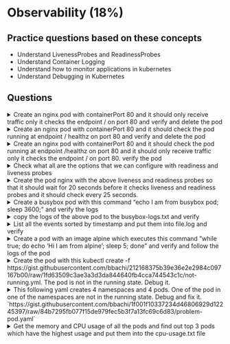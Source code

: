# Observability (18%)

## Practice questions based on these concepts

* Understand LivenessProbes and ReadinessProbes
* Understand Container Logging
* Understand how to monitor applications in kubernetes
* Understand Debugging in Kubernetes

## Questions

<details><summary>Create an nginx pod with containerPort 80 and it should only receive traffic only it checks the endpoint / on port 80 and verify and delete the pod</summary>
<p>

```
kubectl run nginx --image=nginx --restart=Never --port=80 --dry-run -o yaml > nginx-pod.yaml

// add the readinessProbe section and create
apiVersion: v1
kind: Pod
metadata:
  creationTimestamp: null
  labels:
    run: nginx
  name: nginx
spec:
  containers:
  - image: nginx
    name: nginx
    ports:
    - containerPort: 80
    readinessProbe:
      httpGet:
        path: /
        port: 80
    resources: {}
  dnsPolicy: ClusterFirst
  restartPolicy: Never
status: {}

kubectl create -f nginx-pod.yaml

// verify
kubectl describe pod nginx | grep -i readiness
kubectl delete po nginx
```
</p>
</details>


<details><summary>Create an nginx pod with containerPort 80 and it should check the pod running at endpoint / healthz on port 80 and verify and delete the pod</summary>
<p>

```
kubectl run nginx --image=nginx --restart=Never --port=80 --dry-run -o yaml > nginx-pod.yaml

// add the livenessProbe section and create
apiVersion: v1
kind: Pod
metadata:
  creationTimestamp: null
  labels:
    run: nginx
  name: nginx
spec:
  containers:
  - image: nginx
    name: nginx
    ports:
    - containerPort: 80
    livenessProbe:
      httpGet:
        path: /healthz
        port: 80
    resources: {}
  dnsPolicy: ClusterFirst
  restartPolicy: Never
status: {}

kubectl create -f nginx-pod.yaml

// verify
kubectl describe pod nginx | grep -i readiness
kubectl delete po nginx
```
</p>
</details>


<details><summary>Create an nginx pod with containerPort 80 and it should check the pod running at endpoint /healthz on port 80 and it should only receive traffic only it checks the endpoint / on port 80. verify the pod</summary>
<p>

```
kubectl run nginx --image=nginx --restart=Never --port=80 --dry-run -o yaml > nginx-pod.yaml

// add the livenessProbe and readiness section and create
apiVersion: v1
kind: Pod
metadata:
  creationTimestamp: null
  labels:
    run: nginx
  name: nginx
spec:
  containers:
  - image: nginx
    name: nginx
    ports:
    - containerPort: 80
    livenessProbe:
      httpGet:
        path: /healthz
        port: 80
    readinessProbe:
      httpGet:
        path: /
        port: 80
    resources: {}
  dnsPolicy: ClusterFirst
  restartPolicy: Never
status: {}

kubectl create -f nginx-pod.yaml

// verify
kubectl describe pod nginx | grep -i readiness
kubectl describe pod nginx | grep -i liveness
```
</p>
</details>


<details><summary>Check what all are the options that we can configure with readiness and liveness probes</summary>
<p>

```
kubectl explain Pod.spec.containers.livenessProbe
kubectl explain Pod.spec.containers.readinessProbe
```
</p>
</details>


<details><summary>Create the pod nginx with the above liveness and readiness probes so that it should wait for 20 seconds before it checks liveness and readiness probes and it should check every 25 seconds.</summary>
<p>

```
// nginx-pod.yaml

apiVersion: v1
kind: Pod
metadata:
  creationTimestamp: null
  labels:
    run: nginx
  name: nginx
spec:
  containers:
  - image: nginx
    name: nginx
    ports:
    - containerPort: 80
    livenessProbe:
      initialDelaySeconds: 20
      periodSeconds: 25
      httpGet:
        path: /healthz
        port: 80
    readinessProbe:
      initialDelaySeconds: 20
      periodSeconds: 25
      httpGet:
        path: /
        port: 80
    resources: {}
  dnsPolicy: ClusterFirst
  restartPolicy: Never
status: {}

kubectl create -f nginx-pod.yaml
```
</p>
</details>


<details><summary>Create a busybox pod with this command “echo I am from busybox pod; sleep 3600;” and verify the logs</summary>
<p>

```
kubectl run busybox --image=busybox --restart=Never -- /bin/sh -c "echo I am from busybox pod; sleep 3600;"

kubectl logs busybox
```
</p>
</details>


<details><summary>copy the logs of the above pod to the busybox-logs.txt and verify</summary>
<p>

```
kubectl logs busybox > busybox-logs.txt

cat busybox-logs.txt
```
</p>
</details>


<details><summary>List all the events sorted by timestamp and put them into file.log and verify</summary>
<p>

```
kubectl get events --sort-by=.metadata.creationTimestamp

// putting them into file.log
kubectl get events --sort-by=.metadata.creationTimestamp > file.log

cat file.log
```
</p>
</details>


<details><summary>Create a pod with an image alpine which executes this command ”while true; do echo ‘Hi I am from alpine’; sleep 5; done” and verify and follow the logs of the pod</summary>
<p>

```
// create the pod
kubectl run hello --image=alpine --restart=Never  -- /bin/sh -c "while true; do echo 'Hi I am from Alpine'; sleep 5;done"

// verify and follow the logs
kubectl logs --follow hello
```
</p>
</details>


<details><summary>Create the pod with this kubectl create -f https://gist.githubusercontent.com/bbachi/212168375b39e36e2e2984c097167b00/raw/1fd63509c3ae3a3d3da844640fb4cca744543c1c/not-running.yml. The pod is not in the running state. Debug it.</summary>
<p>

```
// create the pod
kubectl create -f https://gist.githubusercontent.com/bbachi/212168375b39e36e2e2984c097167b00/raw/1fd63509c3ae3a3d3da844640fb4cca744543c1c/not-running.yml

// get the pod
kubectl get pod not-running
kubectl describe po not-running

// it clearly says ImagePullBackOff something wrong with image
kubectl edit pod not-running // it will open vim editor
                     or
kubectl set image pod/not-running not-running=nginx
```
</p>
</details>


<details><summary>This following yaml creates 4 namespaces and 4 pods. One of the pod in one of the namespaces are not in the running state. Debug and fix it. `https://gist.githubusercontent.com/bbachi/1f001f10337234d46806929d12245397/raw/84b7295fb077f15de979fec5b3f7a13fc69c6d83/problem-pod.yaml`</summary>
<p>

```
kubectl create -f https://gist.githubusercontent.com/bbachi/1f001f10337234d46806929d12245397/raw/84b7295fb077f15de979fec5b3f7a13fc69c6d83/problem-pod.yaml

// get all the pods in all namespaces
kubectl get po --all-namespaces

// find out which pod is not running
kubectl get po -n namespace2

// update the image
kubectl set image pod/pod2 pod2=nginx -n namespace2

// verify again
kubectl get po -n namespace2
```
</p>
</details>


<details><summary>Get the memory and CPU usage of all the pods and find out top 3 pods which have the highest usage and put them into the cpu-usage.txt file</summary>
<p>

```
// get the top 3 hungry pods
kubectl top pod --all-namespaces | sort --reverse --key 3 --numeric | head -3

// putting into file
kubectl top pod --all-namespaces | sort --reverse --key 3 --numeric | head -3 > cpu-usage.txt

// verify
cat cpu-usage.txt
```
</p>
</details>
